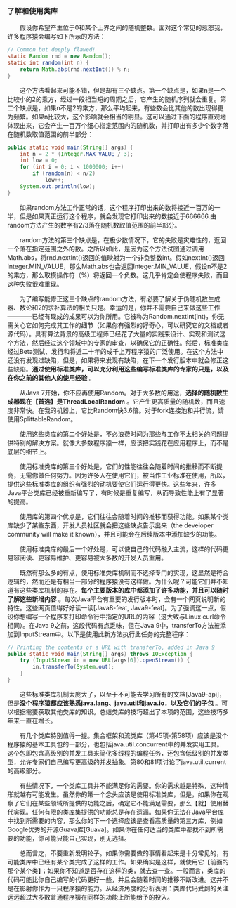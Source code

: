 ### 了解和使用类库

&emsp;&emsp;假设你希望产生位于0和某个上界之间的随机整数。面对这个常见的惹怒我，许多程序猿会编写如下所示的方法：

```java
// Common but deeply flawed!
static Random rnd = new Random();
static int random(int n) {
    return Math.abs(rnd.nextInt()) % n;
}
```

&emsp;&emsp;这个方法看起来可能不错，但是却有三个缺点。第一个缺点是，如果n是一个比较小的2的乘方，经过一段相当短的周期之后，它产生的随机序列就会重复。第二个缺点是，如果n不是2的乘方，那么平均起来，有些数会比其他的数出现得更为频繁。如果n比较大，这个影响就会相当的明显。这可以通过下面的程序直观地体现出来，它会产生一百万个细心指定范围内的随机数，并打印出有多少个数字落在随机数取值范围的前半部分：

```java
public static void main(String[] args) {
    int n = 2 * (Integer.MAX_VALUE / 3);
    int low = 0;
    for (int i = 0; i < 1000000; i++)
        if (random(n) < n/2)
            low++;
    System.out.println(low);
}
```

&emsp;&emsp;如果random方法工作正常的话，这个程序打印出来的数将接近一百万的一半，但是如果真正运行这个程序，就会发现它打印出来的数接近于666666.由random方法产生的数字有2/3落在随机数取值范围的前半部分。

&emsp;&emsp;random方法的第三个缺点是，在极少数情况下，它的失败是灾难性的，返回一个落在指定范围之外的数。之所以如此，是因为这个方法试图通过调用Math.abs，将rnd.nextInt()返回的值映射为一个非负整数int。假如nextInt()返回Integer.MIN_VALUE，那么Math.abs也会返回Integer.MIN_VALUE，假设n不是2的乘方，那么取模操作符（%）将返回一个负数。这几乎肯定会使程序失败，而且这种失败很难重现。

&emsp;&emsp;为了编写能修正这三个缺点的random方法，有必要了解关于伪随机数生成器、数论和2的求补算法的相关只是。幸运的是，你并不需要自己来做这些工作————已经有现成的成果可以为你所用。它被称为Random.nextInt(int)，你无需关心它如何完成其工作的细节（如果你有强烈的好奇心，可以研究它的文档或者源代码）。具有算法背景的高级工程师已经花了大量的实践来设计、实现和测试这个方法，然后经过这个领域中的专家的审查，以确保它的正确性。然后，标准类库经过Beta测试、发行和将近二十年的成千上万程序猿的广泛使用。在这个方法中还没有发现过缺陷，但是，如果将来发现有缺陷，在下一个发行版本中就会修正这些缺陷。**通过使用标准类库，可以充分利用这些编写标准类库的专家的只是，以及在你之前的其他人的使用经验** 。

&emsp;&emsp;从Java 7开始，你不应再使用Random。对于大多数的用途，**选择的随机数生成器现在【首选】是ThreadLocalRandom** 。它产生更高质量的随机数，而且速度非常快。在我的机器上，它比Random快3.6倍。对于fork连接池和并行流，请使用SplittableRandom。

&emsp;&emsp;使用这些类库的第二个好处是，不必浪费时间为那些与工作不太相关的问题提供特别的解决方案。就像大多数程序猿一样，应该把实践花在应用程序上，而不是底层的细节上。

&emsp;&emsp;使用标准类库的第三个好处是，它们的性能往往会随着时间的推移而不断提高，无需你做任何努力。因为许多人在使用它们，被当作工业标准在使用，所以，提供这些标准类库的组织有强烈的动机要使它们运行得更快。这些年来，许多Java平台类库已经被重新编写了，有时候是重复编写，从而导致性能上有了显著的提高。

&emsp;&emsp;使用库的第四个优点是，它们往往会随着时间的推移而获得功能。如果某个类库缺少了某些东西，开发人员社区就会把这些缺点告示出来（the developer community will make it known），并且可能会在后续版本中添加缺少的功能。

&emsp;&emsp;使用标准类库的最后一个好处是，可以使自己的代码融入主流，这样的代码更易容阅读、更容易维护、更容易被大多数的开发人员重用。

&emsp;&emsp;既然有那么多的有点，使用标准类库机制而不选择专门的实现，这显然是符合逻辑的，然而还是有相当一部分的程序猿没有这样做。为什么呢？可能它们并不知道有这些类库机制的存在。**每个主要版本的库中都添加了许多功能，并且可以随时了解这些新增内容** 。每次Java平台有重要的发行版本时，会有一个网页说明新的特性。这些网页值得好好读一读\[Java8-feat, Java9-feat\]。为了强调这一点，假设你想编写一个程序来打印命令行中指定的URL的内容（这大致与Linux curl命令相同）。在Java 9之前，这段代码有点乏味，但在Java 9中，transferTo方法被添加到InputStream中。以下是使用此新方法执行此任务的完整程序：

```java
// Printing the contents of a URL with transferTo, added in Java 9
public static void main(String[] args) throws IOException {
    try (InputStream in = new URL(args[0]).openStream()) {
        in.transferTo(System.out);
    }
}
```

&emsp;&emsp;这些标准类库机制太庞大了，以至于不可能去学习所有的文档\[Java9-api\]，但是**没个程序猿都应该熟悉java.lang、java.util和java.io，以及它们的子包** 。可以根据需要获取其他类库的知识。总结类库的技巧超出了本项的范围，这些技巧多年来一直在增长。

&emsp;&emsp;有几个类库特别值得一提。集合框架和流类库（第45项-第58项）应该是没个程序猿的基本工具包的一部分，也包括java.util.concurrent中的并发实用工具。这个包即包含高级别的并发工具来简化多线程的编程任务，还包含低级别的并发类型，允许专家们自己编写更高级的并发抽象。第80和81项讨论了java.util.current的高级部分。

&emsp;&emsp;有些情况下，一个类库工具并不能满足你的需要。你的需求越是特殊，这种情形就越有可能发生。虽然你的第一个念头应该是使用标准类库，但是，如果你在观察了它们在某些领域所提供的功能之后，确定它不能满足需要，那么【就】使用替代实现。任何有限的类库集提供的功能总是存在遗漏。如果你无法在Java平台库中找到所需要的内容，那么你的下一个选择应该是查看高质量的第三方库，例如Google优秀的开源Guava库\[Guava\]。如果你在任何适当的类库中都找不到所需要的功能，你可能只能自己实现，别无选择。

&emsp;&emsp;总而言之，不要重新发明轮子。如果你需要做的事情看起来是十分常见的，有可能类库中已经有某个类完成了这样的工作。如果确实是这样，就使用它【前面的那个某个类】；如果你不知道是否存在这样的类，就去查一查。一般而言，类库的代码可能比你自己编写的代码更好一些，并且会随着时间的推移不断改进。这并不是在影射你作为一只程序猿的能力。从经济角度的分析表明：类库代码受到的关注远远超过大多数普通程序猿在同样的功能上所能给予的投入。
